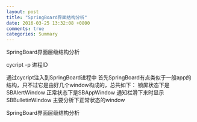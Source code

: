 ```yaml
---
layout: post
title: "SpringBoard界面结构分析"
date: 2016-03-25 13:32:08 +0800
comments: true
categories: Summary
---
```


SpringBoard界面层级结构分析  


cycript -p 进程ID

通过cycript注入到SpringBoard进程中
首先SpringBoard有点类似于一般app的结构，只不过它是由好几个window构成的，总共如下：
  锁屏状态下是SBAlertWindow
  正常状态下是SBAppWindow
  通知栏滑下来时显示SBBulletinWindow
主要分析下正常状态的window





<!--more-->




SpringBoard界面层级结构分析
